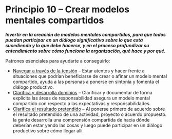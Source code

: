 # Principio 10 – Crear modelos mentales compartidos


**_Invertir en la creación de modelos mentales compartidos, para que todos puedan participar en un diálogo significativo sobre lo que está sucediendo y lo que debe hacerse, y en el proceso profundizar su entendimiento sobre cómo funciona la organización, qué hace y por qué._**

Patrones esenciales para ayudarte a conseguirlo:

-   [Navegar a través de la tensión](section:navigate-via-tension) – Estar atentos y hacer frente a situaciones que podrían beneficiarse de crear o afinar un modelo mental compartido, ayuda a las personas a ponerse en sintonía y fomenta el diálogo productivo.
-   [Clarifica y desarrolla dominios](section:clarify-and-develop-domains) – Clarificar y documentar de forma explícita las áreas de responsabilidad asegura un modelo mental compartido con respecto a las expectativas y responsabilidades.
-   [Clarifica el resultado pretendido](section:clarify-intended-outcome) – Al ponerse primero de acuerdo sobre el resultado pretendido de una actividad, proyecto o acuerdo propuesto. la gente desarrolla una comprensión compartida de hacia dónde deberían estar yendo las cosas y luego puede participar en un diálogo productivo sobre cómo llegar allí.
